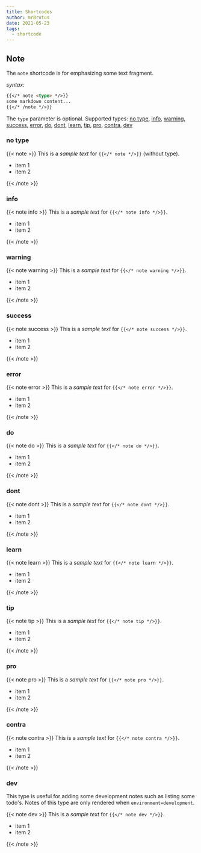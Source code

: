 ```yaml
---
title: Shortcodes
author: mrBrutus
date: 2021-05-23
tags:
  - shortcode
---
```


## Note

The `note` shortcode is for emphasizing some text fragment.

*syntax:*

```md
{{</* note <type> */>}}
some markdown content...
{{</* /note */>}}
```

The `type` parameter is optional. Supported types: [no type](#no-type),
[info](#info), [warning](#warning), [success](#success), [error](#error), [do](#do),
[dont](#dont), [learn](#learn), [tip](#tip), [pro](#pro), [contra](#contra), [dev](#dev)

### no type

{{< note >}}
This is a *sample text* for `{{</* note */>}}` (without type).

- item 1
- item 2

{{< /note >}}

### info

{{< note info >}}
This is a *sample text* for `{{</* note info */>}}`.

- item 1
- item 2

{{< /note >}}

### warning

{{< note warning >}}
This is a *sample text* for `{{</* note warning */>}}`.

- item 1
- item 2

{{< /note >}}

### success

{{< note success >}}
This is a *sample text* for `{{</* note success */>}}`.

- item 1
- item 2

{{< /note >}}

### error

{{< note error >}}
This is a *sample text* for `{{</* note error */>}}`.

- item 1
- item 2

{{< /note >}}

### do

{{< note do >}}
This is a *sample text* for `{{</* note do */>}}`.

- item 1
- item 2

{{< /note >}}

### dont

{{< note dont >}}
This is a *sample text* for `{{</* note dont */>}}`.

- item 1
- item 2

{{< /note >}}

### learn

{{< note learn >}}
This is a *sample text* for `{{</* note learn */>}}`.

- item 1
- item 2

{{< /note >}}

### tip

{{< note tip >}}
This is a *sample text* for `{{</* note tip */>}}`.

- item 1
- item 2

{{< /note >}}

### pro

{{< note pro >}}
This is a *sample text* for `{{</* note pro */>}}`.

- item 1
- item 2

{{< /note >}}

### contra

{{< note contra >}}
This is a *sample text* for `{{</* note contra */>}}`.

- item 1
- item 2

{{< /note >}}

### dev

This type is useful for adding some development notes such as listing some todo's.
Notes of this type are only rendered when `environment=development`.

{{< note dev >}}
This is a *sample text* for `{{</* note dev */>}}`.

- item 1
- item 2

{{< /note >}}
